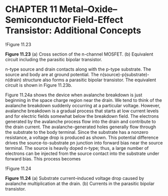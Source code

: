 # CHAPTER 11 Metal–Oxide–Semiconductor Field-Effect Transistor: Additional Concepts

!Figure 11.23

**Figure 11.23** (a) Cross section of the n-channel MOSFET. (b) Equivalent circuit including the parasitic bipolar transistor.

n-type source and drain contacts along with the p-type substrate. The source and body are at ground potential. The n(source)-p(substrate)-n(drain) structure also forms a parasitic bipolar transistor. The equivalent circuit is shown in Figure 11.23b.

Figure 11.24a shows the device when avalanche breakdown is just beginning in the space charge region near the drain. We tend to think of the avalanche breakdown suddenly occurring at a particular voltage. However, avalanche breakdown is a gradual process that starts at low current levels and for electric fields somewhat below the breakdown field. The electrons generated by the avalanche process flow into the drain and contribute to the drain current. The avalanche-generated holes generally flow through the substrate to the body terminal. Since the substrate has a nonzero resistance, a voltage drop is produced as shown. This potential difference drives the source-to-substrate pn junction into forward bias near the source terminal. The source is heavily doped n-type; thus, a large number of electrons can be injected from the source contact into the substrate under forward bias. This process becomes

!Figure 11.24

**Figure 11.24** (a) Substrate current–induced voltage drop caused by avalanche multiplication at the drain. (b) Currents in the parasitic bipolar transistor.